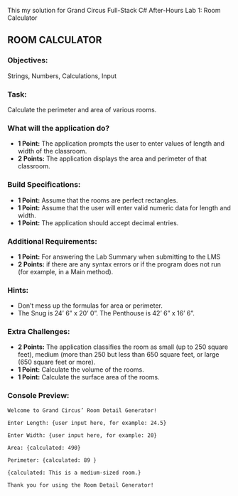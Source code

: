 This my solution for Grand Circus Full-Stack C# After-Hours Lab 1: Room Calculator

## ROOM CALCULATOR
### Objectives: 
Strings, Numbers, Calculations, Input

### Task: 
Calculate the perimeter and area of various rooms.

### What will the application do?
- **1 Point:** The application prompts the user to enter values of length and width of the classroom.
- **2 Points:** The application displays the area and perimeter of that classroom.

### Build Specifications:
- **1 Point:** Assume that the rooms are perfect rectangles.
- **1 Point:** Assume that the user will enter valid numeric data for length and width.
- **1 Point:** The application should accept decimal entries.

### Additional Requirements:
- **1 Point:** For answering the Lab Summary when submitting to the LMS
- **2 Points:** if there are any syntax errors or if the program does not run (for example, in a Main method). 

### Hints:
- Don’t mess up the formulas for area or perimeter.
- The Snug is 24’ 6” x 20’ 0”. The Penthouse is 42’ 6” x 16’ 6”. 

### Extra Challenges:
- **2 Points:** The application classifies the room as small (up to 250 square feet), medium (more than 250 but less than 650 square feet, or large (650 square feet or more).
- **1 Point:** Calculate the volume of the rooms.
- **1 Point:** Calculate the surface area of the rooms.

### Console Preview: 

`Welcome to Grand Circus’ Room Detail Generator!`

`Enter Length: {user input here, for example: 24.5}`

`Enter Width: {user input here, for example: 20}`

`Area: {calculated: 490}`

`Perimeter: {calculated: 89 }`

`{calculated: This is a medium-sized room.}`

`Thank you for using the Room Detail Generator!`
